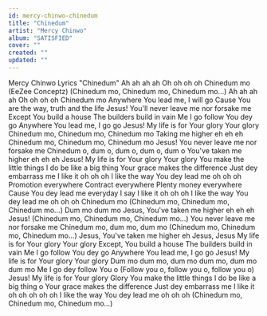 ```yaml
---
id: mercy-chinwo-chinedum
title: "Chinedum"
artist: "Mercy Chinwo"
album: "SATISFIED"
cover: ""
created: ""
updated: ""
---
```


Mercy Chinwo Lyrics
"Chinedum"
Ah ah ah ah
Oh oh oh oh
Chinedum mo
(EeZee Conceptz)
(Chinedum mo, Chinedum mo, Chinedum mo...)
Ah ah ah ah
Oh oh oh oh
Chinedum mo
Anywhere You lead me, I will go
Cause You are the way, truth and the life
Jesus!
You'll never leave me nor forsake me
Except You build a house
The builders build in vain
Me I go follow You dey go
Anywhere You lead me, I go go
Jesus!
My life is for Your glory
Your glory
Chinedum mo, Chinedum mo, Chinedum mo
Taking me higher eh eh eh
Chinedum mo, Chinedum mo, Chinedum mo
Jesus!
You never leave me nor forsake me
Chinedum o, dum o, dum o, dum o, dum o
You've taken me higher eh eh eh
Jesus!
My life is for Your glory
Your glory
You make the little things I do be like a big thing
Your grace makes the difference
Just dey embarrass me
I like it oh oh oh
I like the way You dey lead me oh oh oh
Promotion everywhere
Contract everywhere
Plenty money everywhere
Cause You dey lead me everyday
I say I like it oh oh oh
I like the way You dey lead me oh oh oh
Chinedum mo
(Chinedum mo, Chinedum mo, Chinedum mo...)
Dum mo dum mo
Jesus, You've taken me higher eh eh eh
Jesus!
(Chinedum mo, Chinedum mo, Chinedum mo...)
You never leave me nor forsake me
Chinedum mo, dum mo, dum mo
(Chinedum mo, Chinedum mo, Chinedum mo...)
Jesus, You've taken me higher eh
Jesus, Jesus
My life is for Your glory
Your glory
Except, You build a house
The builders build in vain
Me I go follow You dey go
Anywhere You lead me, I go go
Jesus!
My life is for Your glory
Your glory
Dum mo dum mo, dum mo dum mo, dum mo dum mo
Me I go dey follow You o
(Follow you o, follow you o, follow you o)
Jesus!
My life is for Your glory
Glory
You make the little things I do be like a big thing o
Your grace makes the difference
Just dey embarrass me
I like it oh oh oh oh oh
I like the way You dey lead me oh oh oh
(Chinedum mo, Chinedum mo, Chinedum mo...)